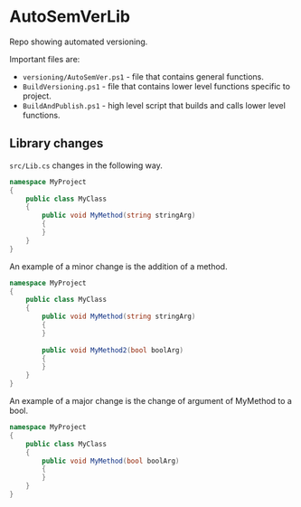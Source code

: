 # AutoSemVerLib

Repo showing automated versioning. 

Important files are:

- `versioning/AutoSemVer.ps1` - file that contains general functions.
- `BuildVersioning.ps1`  - file that contains lower level functions specific to project.
- `BuildAndPublish.ps1`  - high level script that builds and calls lower level functions.


## Library changes

`src/Lib.cs` changes in the following way.

``` csharp
namespace MyProject
{
    public class MyClass
    {
        public void MyMethod(string stringArg)
        {
        }
    }
}
```

An example of a minor change is the addition of a method.

``` csharp
namespace MyProject
{
    public class MyClass
    {
        public void MyMethod(string stringArg)
        {
        }
        
        public void MyMethod2(bool boolArg)
        {
        }
    }
}
```

An example of a major change is the change of argument of MyMethod to a bool.

``` csharp
namespace MyProject
{
    public class MyClass
    {
        public void MyMethod(bool boolArg)
        {
        }
    }
}
```
